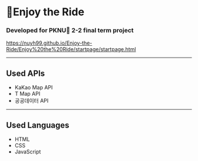 # **🍍Enjoy the Ride**
### Developed for PKNU🐳 2-2 final term project
https://nuyh99.github.io/Enjoy-the-Ride/Enjoy%20the%20Ride/startpage/startpage.html

-----
## Used APIs
* KaKao Map API
* T Map API
* 공공데이터 API

-----
## Used Languages
* HTML
* CSS
* JavaScript
